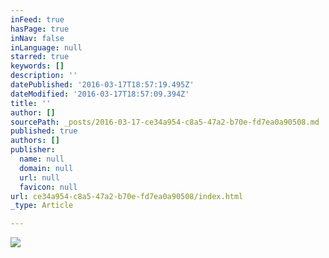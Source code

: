 ```yaml
---
inFeed: true
hasPage: true
inNav: false
inLanguage: null
starred: true
keywords: []
description: ''
datePublished: '2016-03-17T18:57:19.495Z'
dateModified: '2016-03-17T18:57:09.394Z'
title: ''
author: []
sourcePath: _posts/2016-03-17-ce34a954-c8a5-47a2-b70e-fd7ea0a90508.md
published: true
authors: []
publisher:
  name: null
  domain: null
  url: null
  favicon: null
url: ce34a954-c8a5-47a2-b70e-fd7ea0a90508/index.html
_type: Article

---
```

![](https://the-grid-user-content.s3-us-west-2.amazonaws.com/c8b21a3b-8c2d-462e-8757-4c4d6043793f.png)